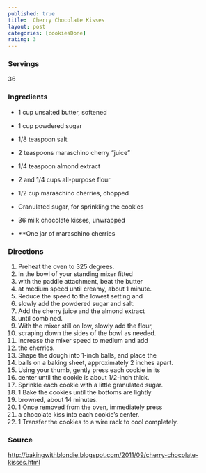 ```yaml
---
published: true
title:  Cherry Chocolate Kisses 
layout: post
categories: [cookiesDone]
rating: 3
---
```

### Servings
36

### Ingredients
- 1 cup unsalted butter, softened
- 1 cup powdered sugar
- 1/8 teaspoon salt
- 2 teaspoons maraschino cherry “juice”
- 1/4 teaspoon almond extract
- 2 and 1/4 cups all-purpose flour
- 1/2 cup maraschino cherries, chopped
- Granulated sugar, for sprinkling the cookies
- 36 milk chocolate kisses, unwrapped


- **One jar of maraschino cherries

### Directions
1. Preheat the oven to 325 degrees.
2. In the bowl of your standing mixer fitted
3. with the paddle attachment, beat the butter
4. at medium speed until creamy, about 1 minute.
5. Reduce the speed to the lowest setting and
6. slowly add the powdered sugar and salt.
7. Add the cherry juice and the almond extract
8. until combined.
9. With the mixer still on low, slowly add the flour,
10. scraping down the sides of the bowl as needed.
11. Increase the mixer speed to medium and add
12. the cherries.
13. Shape the dough into 1-inch balls, and place the
14. balls on a baking sheet, approximately 2 inches apart.
15. Using your thumb, gently press each cookie in its
16. center until the cookie is about 1/2-inch thick.
17. Sprinkle each cookie with a little granulated sugar.
18. 1  Bake the cookies until the bottoms are lightly
19. browned, about 14 minutes.
20. 1 Once removed from the oven, immediately press
21. a chocolate kiss into each cookie’s center.
22. 1  Transfer the cookies to a wire rack to cool completely.

### Source
<a href="http://bakingwithblondie.blogspot.com/2011/09/cherry-chocolate-kisses.html" target="new">http://bakingwithblondie.blogspot.com/2011/09/cherry-chocolate-kisses.html</a>
